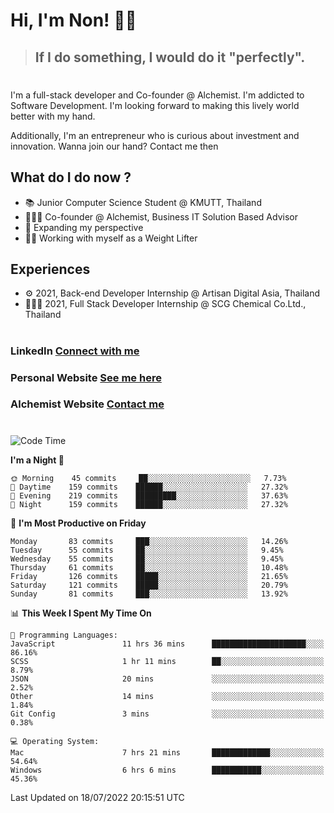 # Hi, I'm Non! 🖐🏻

> ## If I do something, I would do it "perfectly".

#

I'm a full-stack developer and Co-founder @ Alchemist. I'm addicted to Software Development. I'm looking forward to making this lively world better with my hand.

Additionally, I'm an entrepreneur who is curious about investment and innovation. Wanna join our hand? Contact me then

## What do I do now ?

- 📚 Junior Computer Science Student @ KMUTT, Thailand
- 🧑🏻‍💻 Co-founder @ Alchemist, Business IT Solution Based Advisor
- 🌈 Expanding my perspective
- 🏋🏻 Working with myself as a Weight Lifter

## Experiences

- ⚙️ 2021, Back-end Developer Internship @ Artisan Digital Asia, Thailand
- 🧑🏻‍💻 2021, Full Stack Developer Internship @ SCG Chemical Co.Ltd., Thailand

#

### LinkedIn [Connect with me](https://www.linkedin.com/in/non-nontra/)

### Personal Website [See me here](https://nonnontra.com/)

### Alchemist Website [Contact me](https://alchemist-softwarehouse.co/)

#

<!--START_SECTION:waka-->
![Code Time](http://img.shields.io/badge/Code%20Time-1%2C901%20hrs%204%20mins-blue)

**I'm a Night 🦉** 

```text
🌞 Morning    45 commits     ██░░░░░░░░░░░░░░░░░░░░░░░   7.73% 
🌆 Daytime    159 commits    ██████░░░░░░░░░░░░░░░░░░░   27.32% 
🌃 Evening    219 commits    █████████░░░░░░░░░░░░░░░░   37.63% 
🌙 Night      159 commits    ██████░░░░░░░░░░░░░░░░░░░   27.32%

```
📅 **I'm Most Productive on Friday** 

```text
Monday       83 commits     ███░░░░░░░░░░░░░░░░░░░░░░   14.26% 
Tuesday      55 commits     ██░░░░░░░░░░░░░░░░░░░░░░░   9.45% 
Wednesday    55 commits     ██░░░░░░░░░░░░░░░░░░░░░░░   9.45% 
Thursday     61 commits     ██░░░░░░░░░░░░░░░░░░░░░░░   10.48% 
Friday       126 commits    █████░░░░░░░░░░░░░░░░░░░░   21.65% 
Saturday     121 commits    █████░░░░░░░░░░░░░░░░░░░░   20.79% 
Sunday       81 commits     ███░░░░░░░░░░░░░░░░░░░░░░   13.92%

```


📊 **This Week I Spent My Time On** 

```text
💬 Programming Languages: 
JavaScript               11 hrs 36 mins      █████████████████████░░░░   86.16% 
SCSS                     1 hr 11 mins        ██░░░░░░░░░░░░░░░░░░░░░░░   8.79% 
JSON                     20 mins             ░░░░░░░░░░░░░░░░░░░░░░░░░   2.52% 
Other                    14 mins             ░░░░░░░░░░░░░░░░░░░░░░░░░   1.84% 
Git Config               3 mins              ░░░░░░░░░░░░░░░░░░░░░░░░░   0.38%

💻 Operating System: 
Mac                      7 hrs 21 mins       █████████████░░░░░░░░░░░░   54.64% 
Windows                  6 hrs 6 mins        ███████████░░░░░░░░░░░░░░   45.36%

```


 Last Updated on 18/07/2022 20:15:51 UTC
<!--END_SECTION:waka-->
